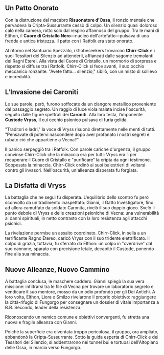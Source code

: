 
## Un Patto Onorato
Con la distruzione del macabro **Risuonatore d'Ossa**, il ronzio mentale che pervadeva la Cripta-Sussurrante cessò di colpo. Un silenzio quasi doloroso calò nella camera, rotto solo dal respiro affannoso del gruppo. Tra le mani di Elthon, il **Cuore di Cristallo Nero**—nucleo dell'artefatto—pulsava di una fredda e antica tristezza. Il patto con i Ratfolk era stato onorato.

Al ritorno nel Santuario Spezzato, i Globeseekers trovarono **Chirr-Click** e i suoi Tessitori del Silenzio ad attenderli, affiancati dalle sagome tremolanti dei Ragni Eterei. Alla vista del Cuore di Cristallo, un mormorio di sorpresa e rispetto si diffuse tra i Ratfolk. Chirr-Click si fece avanti, il suo occhio meccanico ronzante. "Avete fatto... silenzio," sibilò, con un misto di sollievo e incredulità.

## L'Invasione dei Caroniti
Le sue parole, però, furono soffocate da un clangore metallico proveniente dal passaggio segreto. Un raggio di luce viola malata incise l'oscurità, seguito dalle figure spettrali dei **Caroniti**. Alla loro testa, l'imponente **Custode Vryss**, il cui occhio psionico pulsava di furia gelida.

"Traditori e ladri," la voce di Vryss risuonò direttamente nelle menti di tutti. "Pensavate di potervi nascondere dopo aver profanato i nostri segreti e rubato ciò che appartiene a Vecna?"

Il panico serpeggiò tra i Ratfolk. Con parole cariche d'urgenza, il gruppo convinse Chirr-Click che la minaccia era per tutti: Vryss era lì per recuperare il Cuore di Cristallo e "purificare" la cripta da ogni testimone. Soppesata la minaccia, Chirr-Click ordinò ai suoi balestrieri di voltarsi contro gli invasori. Nell'oscurità, un'alleanza disperata fu forgiata.

## La Disfatta di Vryss
La battaglia che ne seguì fu disperata. L'equilibrio dello scontro fu però sconvolto da un tradimento inaspettato: Gianni, il Gatto Investigatore, fino ad allora camuffato da soldato Caronita, rivelò il suo doppio gioco. Svelò il punto debole di Vryss e delle creazioni psioniche di Vecna: una vulnerabilità ai danni spirituali, in netto contrasto con la loro resistenza agli attacchi psichici.

La rivelazione permise un assalto coordinato. Chirr-Click, in sella a un terrificante Ragno Etereo, caricò Vryss con il suo tridente elettrificato. Il colpo di grazia, tuttavia, fu sferrato da Elthon: un colpo in "overdrive" dal suo cannone, sparato con precisione letale, decapitò il Custode, ponendo fine alla sua minaccia.

## Nuove Alleanze, Nuovo Cammino
A battaglia conclusa, le maschere caddero. Gianni spiegò la sua vera missione: infiltrarsi tra le file di Vecna per trovare un laboratorio segreto e vendicare il suo mentore, mosso da un odio profondo per gli Dei Antichi. A loro volta, Elthon, Liora e Smilzo rivelarono il proprio obiettivo: raggiungere la città-rifugio di Fungorgo per consegnare un dossier di vitale importanza a B.B. Secondo, leader della resistenza.

Riconoscendo un nemico comune e obiettivi convergenti, fu stretta una nuova e fragile alleanza con Gianni.

Poiché la superficie era diventata troppo pericolosa, il gruppo, ora ampliato, abbandonò la Cripta-Sussurrante. Sotto la guida esperta di Chirr-Click e dei Tessitori del Silenzio, si addentrarono nei tunnel bui e tortuosi dell'Altopiano delle Ossa, in marcia verso Fungorgo.